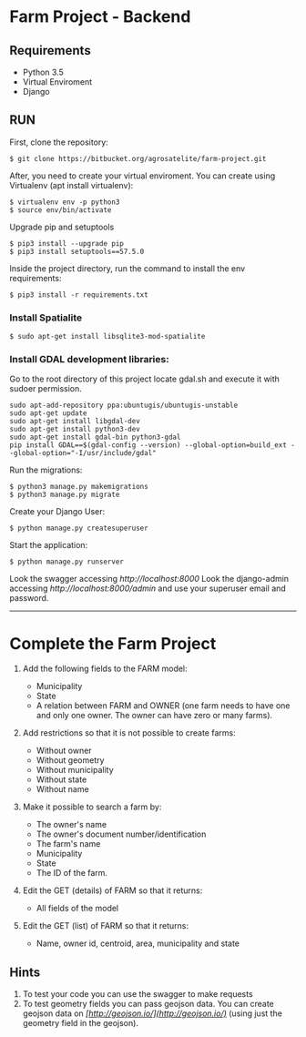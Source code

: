 
# Farm Project - Backend


## Requirements

 - Python 3.5
 - Virtual Enviroment
 - Django
 
## RUN

First, clone the repository:
```shell
$ git clone https://bitbucket.org/agrosatelite/farm-project.git
```

After, you need to create your virtual enviroment. You can create using Virtualenv (apt install virtualenv):
```shell
$ virtualenv env -p python3
$ source env/bin/activate
```

Upgrade pip and setuptools

```shell
$ pip3 install --upgrade pip
$ pip3 install setuptools==57.5.0
```

Inside the project directory, run the command to install the env requirements:
```shell
$ pip3 install -r requirements.txt
```

### Install Spatialite

```shell
$ sudo apt-get install libsqlite3-mod-spatialite
```

### Install GDAL development libraries:

Go to the root directory of this project locate gdal.sh and execute it with sudoer permission.

```shell
sudo apt-add-repository ppa:ubuntugis/ubuntugis-unstable
sudo apt-get update
sudo apt-get install libgdal-dev
sudo apt-get install python3-dev
sudo apt-get install gdal-bin python3-gdal
pip install GDAL==$(gdal-config --version) --global-option=build_ext --global-option="-I/usr/include/gdal"
```

Run the migrations:
```shell
$ python3 manage.py makemigrations 
$ python3 manage.py migrate
```

Create your Django User:
```shell
$ python manage.py createsuperuser
```
Start the application:
```shell
$ python manage.py runserver
```
Look the swagger accessing *http://localhost:8000*
Look the django-admin accessing *http://localhost:8000/admin* and use your superuser email and password.

--- 

# Complete the Farm Project

1. Add the following fields to the FARM model:
    * Municipality
    * State
    * A relation between FARM and OWNER (one farm needs to have one and only one owner. The owner can have zero or many farms).

2. Add restrictions so that it is not possible to create farms:
    * Without owner
    * Without geometry
    * Without municipality
    * Without state
    * Without name

3. Make it possible to search a farm by:
    * The owner's name
    * The owner's document number/identification
    * The farm's name
    * Municipality 
    * State 
    * The ID of the farm.

4. Edit the GET (details) of FARM so that it returns:
    * All fields of the model

5. Edit the GET (list) of FARM so that it returns:
    * Name, owner id, centroid, area, municipality and state

## Hints
1. To test your code you can use the swagger to make requests
2. To test geometry fields you can pass geojson data. You can create geojson data on *[http://geojson.io/](http://geojson.io/)*  (using just the geometry field in the geojson).

